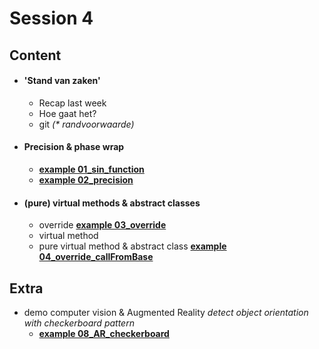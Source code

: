 
# Session 4

## Content

* #### 'Stand van zaken'
  * Recap last week
  * Hoe gaat het?
  * git _(* randvoorwaarde)_

* #### Precision & phase wrap
  * <u>**example 01_sin_function**</u>
  * <u>**example 02_precision**</u>

* #### (pure) virtual methods & abstract classes
  * override
  <u>**example 03_override**</u>
  * virtual method
  * pure virtual method & abstract class
  <u>**example 04_override_callFromBase**</u>

## Extra
* demo computer vision & Augmented Reality
  _detect object orientation with checkerboard pattern_
  * <u>**example 08_AR_checkerboard**</u>
